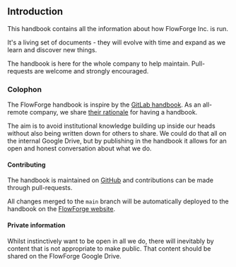 ## Introduction

This handbook contains all the information about how FlowForge Inc. is run.

It's a living set of documents - they will evolve with time and expand as we learn
and discover new things.

The handbook is here for the whole company to help maintain. Pull-requests are welcome
and strongly encouraged.


### Colophon

The FlowForge handbook is inspire by the [GitLab handbook](https://about.gitlab.com/handbook/about/).
As an all-remote company, we share [their rationale](https://about.gitlab.com/handbook/about/#advantages) for having a handbook.

The aim is to avoid institutional knowledge building up inside our heads without
also being written down for others to share. We could do that all on the internal
Google Drive, but by publishing in the handbook it allows for an open and honest
conversation about what we do.


#### Contributing

The handbook is maintained on [GitHub](https://github.com/flowforge/handbook) and contributions can be made through pull-requests.

All changes merged to the `main` branch will be automatically deployed to the handbook on the
[FlowForge website](https://flowforge.com/handbook).

#### Private information

Whilst instinctively want to be open in all we do, there will inevitably by content that is not appropriate
to make public. That content should be shared on the FlowForge Google Drive.
